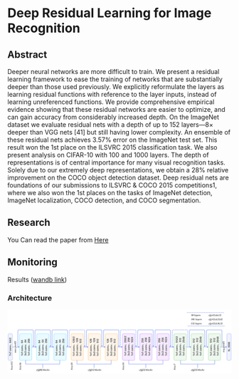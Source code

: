 # Deep Residual Learning for Image Recognition

## Abstract
   Deeper neural networks are more difficult to train. We present a residual learning framework to ease the training of networks that are substantially deeper than those used
  previously. We explicitly reformulate the layers as learning residual functions with reference to the layer inputs, instead of learning unreferenced functions. We provide comprehensive empirical evidence showing that these residual
  networks are easier to optimize, and can gain accuracy from considerably increased depth. On the ImageNet dataset we evaluate residual nets with a depth of up to 152 layers—8×
  deeper than VGG nets [41] but still having lower complexity. An ensemble of these residual nets achieves 3.57% error on the ImageNet test set. This result won the 1st place on the
  ILSVRC 2015 classification task. We also present analysis on CIFAR-10 with 100 and 1000 layers.
  The depth of representations is of central importance for many visual recognition tasks. Solely due to our extremely deep representations, we obtain a 28% relative improvement on the COCO object detection dataset. Deep
  residual nets are foundations of our submissions to ILSVRC & COCO 2015 competitions1, where we also won the 1st places on the tasks of ImageNet detection, ImageNet localization, COCO detection, and COCO segmentation.

## Research 
You Can read the paper from [Here](https://arxiv.org/abs/1512.03385v1)

## Monitoring 
Results ([wandb link](https://wandb.ai/manar/vgg?workspace=user-manar))

### Architecture 
<p align="center">
    <img src="https://github.com/Manar-21/Research-Paper/blob/main/3.%20ResNet/Architecture.png" width="1000"\>
</p>
